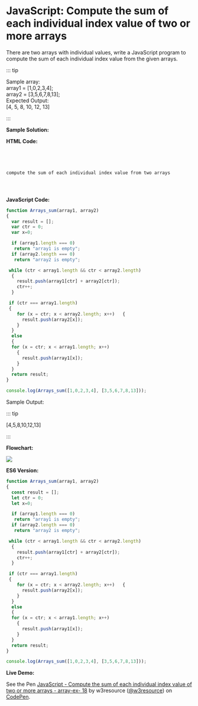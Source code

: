 # JavaScript: Compute the sum of each individual index value of two or more arrays

There are two arrays with individual values, write a JavaScript program to compute the sum of each individual index value from the given arrays.

::: tip

Sample array:  
array1 = \[1,0,2,3,4\];  
array2 = \[3,5,6,7,8,13\];  
Expected Output:  
\[4, 5, 8, 10, 12, 13\]

:::

**Sample Solution:**

**HTML Code:**

```html




compute the sum of each individual index value from two arrays





```

**JavaScript Code:**

```js
function Arrays_sum(array1, array2) 
{
  var result = [];
  var ctr = 0;
  var x=0;

  if (array1.length === 0) 
   return "array1 is empty";
  if (array2.length === 0) 
   return "array2 is empty";   

 while (ctr < array1.length && ctr < array2.length) 
  {
    result.push(array1[ctr] + array2[ctr]);
    ctr++;
  }

 if (ctr === array1.length) 
 {
    for (x = ctr; x < array2.length; x++)   {
      result.push(array2[x]);
    }
  } 
  else
  {
  for (x = ctr; x < array1.length; x++) 
    {
      result.push(array1[x]);
    }
  }
  return result;
}

console.log(Arrays_sum([1,0,2,3,4], [3,5,6,7,8,13]));

```

Sample Output:

::: tip

\[4,5,8,10,12,13\]

:::

**Flowchart:**

![](https://www.w3resource.com/w3r_images/javascript-array-exercise-19.png)  

**ES6 Version:**

```javascript
function Arrays_sum(array1, array2) 
{
  const result = [];
  let ctr = 0;
  let x=0;

  if (array1.length === 0) 
   return "array1 is empty";
  if (array2.length === 0) 
   return "array2 is empty";   

 while (ctr < array1.length && ctr < array2.length) 
  {
    result.push(array1[ctr] + array2[ctr]);
    ctr++;
  }

 if (ctr === array1.length) 
 {
    for (x = ctr; x < array2.length; x++)   {
      result.push(array2[x]);
    }
  } 
  else
  {
  for (x = ctr; x < array1.length; x++) 
    {
      result.push(array1[x]);
    }
  }
  return result;
}

console.log(Arrays_sum([1,0,2,3,4], [3,5,6,7,8,13]));

```

**Live Demo:**

<section class="expand-codepen"><p data-height="380" data-theme-id="dark" data-slug-hash="xXrGjY" data-default-tab="js,result" data-user="w3resource" data-embed-version="2" data-pen-title="JavaScript - Compute the sum of each individual index value of two or more arrays - array-ex- 18" data-editable="true" class="codepen">See the Pen <a href="https://codepen.io/w3resource/pen/xXrGjY/">JavaScript - Compute the sum of each individual index value of two or more arrays - array-ex- 18</a> by w3resource (<a href="https://codepen.io/w3resource">@w3resource</a>) on <a href="https://codepen.io">CodePen</a>.</p><codepen></codepen></section>